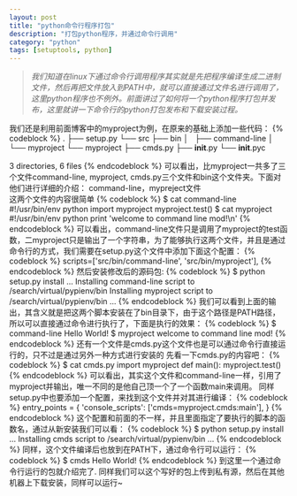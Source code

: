 ```yaml
---
layout: post
title: "python命令行程序打包"
description: "打包python程序，并通过命令行调用"
category: "python"
tags: [setuptools, python]
---
```


>*我们知道在linux下通过命令行调用程序其实就是先把程序编译生成二进制文件，然后再把文件放入到PATH中，就可以直接通过文件名进行调用了，这里python程序也不例外。前面讲过了如何将一个python程序打包并发布，这里就讲一下命令行的python打包发布和下载安装过程。*

我们还是利用前面博客中的myproject为例，在原来的基础上添加一些代码：
{% codeblock %}
.
├── setup.py
└── src
    ├── bin
    │   ├── command-line
    │   └── myproject
    └── myproject
        ├── cmds.py
        ├── __init__.py
        └── __init__.pyc

3 directories, 6 files
{% endcodeblock %}
可以看出，比myproject一共多了三个文件command-line, myproject, cmds.py三个文件和bin这个文件夹。下面对他们进行详细的介绍：
command-line，mypreject文件  
这两个文件的内容很简单
{% codeblock %}
$ cat command-line 
  #!/usr/bin/env python
  import myproject
  myproject.test()
$ cat myproject
  #!/usr/bin/env python
  print 'welcome to command line mod!\n'
{% endcodeblock %}
可以看出，command-line文件只是调用了myproject的test函数，二myproject只是输出了一个字符串，为了能够执行这两个文件，并且是通过命令行的方式，我们需要在setup.py这个文件中添加下面这个配置：
{% codeblock %}
scripts=['src/bin/command-line', 'src/bin/myproject'],
{% endcodeblock %}
然后安装修改后的源码包:
{% codeblock %}
$ python setup.py install
...
Installing command-line script to /search/virtual/pypienv/bin
Installing myproject script to /search/virtual/pypienv/bin
...
{% endcodeblock %}
我们可以看到上面的输出，其含义就是把这两个脚本安装在了bin目录下，由于这个路径是PATH路径，所以可以直接通过命令进行执行了，下面是执行的效果：
{% codeblock %}
$ command-line 
  Hello World!
$ myproject
  welcome to command line mod!
{% endcodeblock %}
还有一个文件是cmds.py这个文件也是可以通过命令行直接运行的，只不过是通过另外一种方式进行安装的
先看一下cmds.py的内容吧：
{% codeblock %}
$ cat cmds.py 
  import myproject 
  def main():
      myproject.test()
{% endcodeblock %}
可以看出，其实这个文件和command-line一样，引用了myproject并输出，唯一不同的是他自己顶一个了一个函数main来调用。
同样setup.py中也要添加一个配置，来找到这个文件并对其进行编译：
{% codeblock %}
entry_points = {
                 'console_scripts': ['cmds=myproject.cmds:main'],
                }
{% endcodeblock %}
这个配置和前面的不一样，并且里面指定了要执行的脚本的函数名，通过从新安装我们可以看：
{% codeblock %}
$ python setup.py install
  ...
  Installing cmds script to /search/virtual/pypienv/bin
  ...
{% endcodeblock %}
同样，这个文件编译后也放到在PATH下，通过命令行可以运行：
{% codeblock %}
$ cmds 
  Hello World!
{% endcodeblock %}
到这里一个通过命令行运行的包就介绍完了.
同样我们可以这个写好的包上传到私有源，然后在其他机器上下载安装，同样可以运行~




